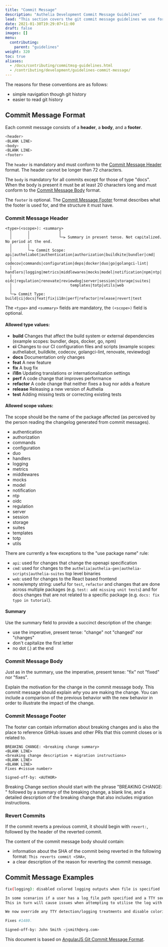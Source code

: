 ```yaml
---
title: "Commit Message"
description: "Authelia Development Commit Message Guidelines"
lead: "This section covers the git commit message guidelines we use for development."
date: 2021-01-30T19:29:07+11:00
draft: false
images: []
menu:
  contributing:
    parent: "guidelines"
weight: 320
toc: true
aliases:
  - /docs/contributing/commitmsg-guidelines.html
  - /contributing/development/guidelines-commit-message/
---
```


The reasons for these conventions are as follows:

* simple navigation though git history
* easier to read git history

## Commit Message Format

Each commit message consists of a __header__, a __body__, and a __footer__.

```bash
<header>
<BLANK LINE>
<body>
<BLANK LINE>
<footer>
```

The `header` is mandatory and must conform to the [Commit Message Header](#commit-message-header) format. The header
cannot be longer than 72 characters.

The `body` is mandatory for all commits except for those of type "docs". When the body is present it must be at least 20
characters long and must conform to the [Commit Message Body](#commit-message-body) format.

The `footer` is optional. The [Commit Message Footer](#commit-message-footer) format describes what the footer is used
for, and the structure it must have.

### Commit Message Header

```text
<type>(<scope>): <summary>
  │       │             │
  │       │             └─⫸ Summary in present tense. Not capitalized. No period at the end.
  │       │
  │       └─⫸ Commit Scope: api|autheliabot|authentication|authorization|buildkite|bundler|cmd|
  │                          codecov|commands|configuration|deps|docker|duo|go|golangci-lint|
  │                          handlers|logging|metrics|middlewares|mocks|model|notification|npm|ntp|
  │                          oidc|regulation|renovate|reviewdog|server|session|storage|suites|
  │                          templates|totp|utils|web
  │
  └─⫸ Commit Type: build|ci|docs|feat|fix|i18n|perf|refactor|release|revert|test
```

The `<type>` and `<summary>` fields are mandatory, the `(<scope>)` field is optional.

#### Allowed type values:

* __build__ Changes that affect the build system or external dependencies
  (example scopes: bundler, deps, docker, go, npm)
* __ci__ Changes to our CI configuration files and scripts
  (example scopes: autheliabot, buildkite, codecov, golangci-lint, renovate, reviewdog)
* __docs__ Documentation only changes
* __feat__ A new feature
* __fix__ A bug fix
* __i18n__ Updating translations or internationalization settings
* __perf__ A code change that improves performance
* __refactor__ A code change that neither fixes a bug nor adds a feature
* __release__ Releasing a new version of Authelia
* __test__ Adding missing tests or correcting existing tests

#### Allowed scope values:

The scope should be the name of the package affected (as perceived by the person reading the changelog generated from
commit messages).

* authentication
* authorization
* commands
* configuration
* duo
* handlers
* logging
* metrics
* middlewares
* mocks
* model
* notification
* ntp
* oidc
* regulation
* server
* session
* storage
* suites
* templates
* totp
* utils

There are currently a few exceptions to the "use package name" rule:

* `api`: used for changes that change the openapi specification
* `cmd`: used for changes to the `authelia|authelia-gen|authelia-scripts|authelia-suites` top level binaries
* `web`: used for changes to the React based frontend
* none/empty string: useful for `test`, `refactor` and changes that are done across multiple packages
  (e.g. `test: add missing unit tests`) and for docs changes that are not related to a specific package
  (e.g. `docs: fix typo in tutorial`).

#### Summary

Use the summary field to provide a succinct description of the change:

* use the imperative, present tense: "change" not "changed" nor "changes"
* don't capitalize the first letter
* no dot (.) at the end

### Commit Message Body

Just as in the summary, use the imperative, present tense: "fix" not "fixed" nor "fixes".

Explain the motivation for the change in the commit message body. This commit message should explain *why* you are
making the change. You can include a comparison of the previous behavior with the new behavior in order to illustrate
the impact of the change.

### Commit Message Footer

The footer can contain information about breaking changes and is also the place to reference GitHub issues and other PRs
that this commit closes or is related to.

```text
BREAKING CHANGE: <breaking change summary>
<BLANK LINE>
<breaking change description + migration instructions>
<BLANK LINE>
<BLANK LINE>
Fixes #<issue number>

Signed-off-by: <AUTHOR>
```

Breaking Change section should start with the phrase "BREAKING CHANGE: " followed by a summary of the breaking change, a
blank line, and a detailed description of the breaking change that also includes migration instructions.

### Revert Commits

If the commit reverts a previous commit, it should begin with `revert:`, followed by the header of the reverted commit.

The content of the commit message body should contain:

* information about the SHA of the commit being reverted in the following format: `This reverts commit <SHA>`,
* a clear description of the reason for reverting the commit message.

## Commit Message Examples

```bash
fix(logging): disabled colored logging outputs when file is specified

In some scenarios if a user has a log_file_path specified and a TTY seems to be detected this causes terminal coloring outputs to be written to the file.
This in turn will cause issues when attempting to utilise the log with the provided fail2ban regexes.

We now override any TTY detection/logging treatments and disable coloring/removal of the timestamp when a user is utilising the text based logger to a file.

Fixes #1480.

Signed-off-by: John Smith <jsmith@org.com>
```

This document is based on [AngularJS Git Commit Message Format].

[AngularJS Git Commit Message Format]: https://github.com/angular/angular/blob/master/CONTRIBUTING.md#commit

